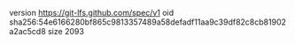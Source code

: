 version https://git-lfs.github.com/spec/v1
oid sha256:54e6166280bf865c9813357489a58defadf11aa9c39df82c8cb81902a2ac5cd8
size 2093
